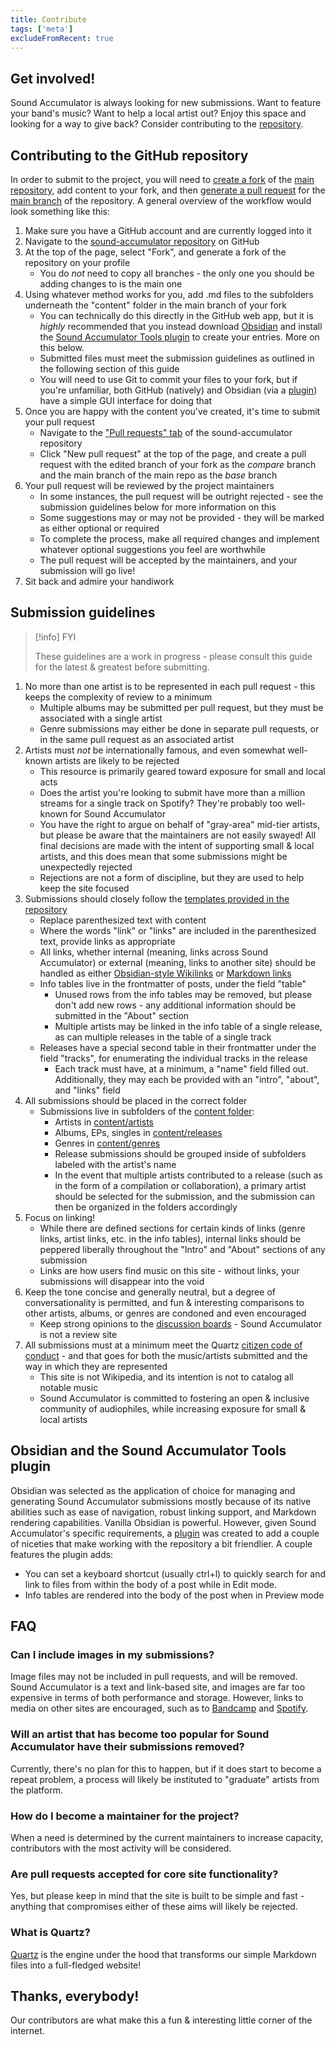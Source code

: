 ```yaml
---
title: Contribute
tags: ['meta']
excludeFromRecent: true
---
```


## Get involved!

Sound Accumulator is always looking for new submissions. Want to feature your band's music? Want to help a local artist out? Enjoy this space and looking for a way to give back? Consider contributing to the [repository](https://github.com/t-schreibs/sound-accumulator).

## Contributing to the GitHub repository

In order to submit to the project, you will need to [create a fork](https://docs.github.com/en/pull-requests/collaborating-with-pull-requests/working-with-forks/about-forks#forking-a-repository-versus-duplicating-a-repository) of the [main repository](https://github.com/t-schreibs/sound-accumulator), add content to your fork, and then [generate a pull request](https://docs.github.com/en/pull-requests/collaborating-with-pull-requests/proposing-changes-to-your-work-with-pull-requests/creating-a-pull-request-from-a-fork) for the [main branch](https://github.com/t-schreibs/sound-accumulator/tree/main) of the repository. A general overview of the workflow would look something like this:

1. Make sure you have a GitHub account and are currently logged into it
2. Navigate to the [sound-accumulator repository](https://github.com/t-schreibs/sound-accumulator) on GitHub
3. At the top of the page, select "Fork", and generate a fork of the repository on your profile
    - You do _not_ need to copy all branches - the only one you should be adding changes to is the main one
4. Using whatever method works for you, add .md files to the subfolders underneath the "content" folder in the main branch of your fork
    - You can technically do this directly in the GitHub web app, but it is _highly_ recommended that you instead download [Obsidian](https://obsidian.md/download) and install the [Sound Accumulator Tools plugin](https://github.com/t-schreibs/sound-accumulator-tools) to create your entries. More on this below.
    - Submitted files must meet the submission guidelines as outlined in the following section of this guide
    - You will need to use Git to commit your files to your fork, but if you're unfamiliar, both GitHub (natively) and Obsidian (via a [plugin](https://github.com/denolehov/obsidian-git)) have a simple GUI interface for doing that
5. Once you are happy with the content you've created, it's time to submit your pull request
    - Navigate to the ["Pull requests" tab](https://github.com/t-schreibs/sound-accumulator/pulls) of the sound-accumulator repository
    - Click "New pull request" at the top of the page, and create a pull request with the edited branch of your fork as the *compare* branch and the main branch of the main repo as the *base* branch
6. Your pull request will be reviewed by the project maintainers
    - In some instances, the pull request will be outright rejected - see the submission guidelines below for more information on this
    - Some suggestions may or may not be provided - they will be marked as either optional or required
    - To complete the process, make all required changes and implement whatever optional suggestions you feel are worthwhile
    - The pull request will be accepted by the maintainers, and your submission will go live!
7. Sit back and admire your handiwork

## Submission guidelines

> [!info] FYI
>
> These guidelines are a work in progress - please consult this guide for the latest & greatest before submitting.

1. No more than one artist is to be represented in each pull request - this keeps the complexity of review to a minimum
    - Multiple albums may be submitted per pull request, but they must be associated with a single artist
    - Genre submissions may either be done in separate pull requests, or in the same pull request as an associated artist
2. Artists must _not_ be internationally famous, and even somewhat well-known artists are likely to be rejected
    - This resource is primarily geared toward exposure for small and local acts
    - Does the artist you're looking to submit have more than a million streams for a single track on Spotify? They're probably too well-known for Sound Accumulator
    - You have the right to argue on behalf of "gray-area" mid-tier artists, but please be aware that the maintainers are not easily swayed! All final decisions are made with the intent of supporting small & local artists, and this does mean that some submissions might be unexpectedly rejected
    - Rejections are not a form of discipline, but they are used to help keep the site focused
3. Submissions should closely follow the [templates provided in the repository](https://github.com/t-schreibs/sound-accumulator/tree/hugo/content/templates)
    - Replace parenthesized text with content
    - Where the words "link" or "links" are included in the parenthesized text, provide links as appropriate
    - All links, whether internal (meaning, links across Sound Accumulator) or external (meaning, links to another site) should be handled as either [Obsidian-style Wikilinks](https://help.obsidian.md/Linking+notes+and+files/Internal+links#Supported+formats+for+internal+links) or [Markdown links](https://www.markdownguide.org/basic-syntax/#links)
    - Info tables live in the frontmatter of posts, under the field "table"
	    - Unused rows from the info tables may be removed, but please don't add new rows - any additional information should be submitted in the "About" section
	    - Multiple artists may be linked in the info table of a single release, as can multiple releases in the table of a single track
    - Releases have a special second table in their frontmatter under the field "tracks", for enumerating the individual tracks in the release
	    - Each track must have, at a minimum, a "name" field filled out. Additionally, they may each be provided with an "intro", "about", and "links" field
1. All submissions should be placed in the correct folder
    - Submissions live in subfolders of the [content folder](https://github.com/t-schreibs/sound-accumulator/tree/main/content):
        - Artists in [content/artists](https://github.com/t-schreibs/sound-accumulator/tree/main/content/artists)
        - Albums, EPs, singles in [content/releases](https://github.com/t-schreibs/sound-accumulator/tree/main/content/releases)
        - Genres in [content/genres](https://github.com/t-schreibs/sound-accumulator/tree/main/content/genres)
        - Release submissions should be grouped inside of subfolders labeled with the artist's name
        - In the event that multiple artists contributed to a release (such as in the form of a compilation or collaboration), a primary artist should be selected for the submission, and the submission can then be organized in the folders accordingly
2. Focus on linking!
    - While there are defined sections for certain kinds of links (genre links, artist links, etc. in the info tables), internal links should be peppered liberally throughout the "Intro" and "About" sections of any submission
    - Links are how users find music on this site - without links, your submissions will disappear into the void
3. Keep the tone concise and generally neutral, but a degree of conversationality is permitted, and fun & interesting comparisons to other artists, albums, or genres are condoned and even encouraged
    - Keep strong opinions to the [discussion boards](https://github.com/t-schreibs/sound-accumulator/discussions) - Sound Accumulator is not a review site
4. All submissions must at a minimum meet the Quartz [citizen code of conduct](https://github.com/t-schreibs/sound-accumulator/blob/main/CODE_OF_CONDUCT.md) - and that goes for both the music/artists submitted and the way in which they are represented
    - This site is not Wikipedia, and its intention is not to catalog all notable music
    - Sound Accumulator is committed to fostering an open & inclusive community of audiophiles, while increasing exposure for small & local artists

## Obsidian and the Sound Accumulator Tools plugin

Obsidian was selected as the application of choice for managing and generating Sound Accumulator submissions mostly because of its native abilities such as ease of navigation, robust linking support, and Markdown rendering capabilities. Vanilla Obsidian is powerful. However, given Sound Accumulator's specific requirements, a [plugin](https://github.com/t-schreibs/sound-accumulator-tools) was created to add a couple of niceties that make working with the repository a bit friendlier. A couple features the plugin adds:
- You can set a keyboard shortcut (usually ctrl+l) to quickly search for and link to files from within the body of a post while in Edit mode.
- Info tables are rendered into the body of the post when in Preview mode

## FAQ

### Can I include images in my submissions?

Image files may not be included in pull requests, and will be removed. Sound Accumulator is a text and link-based site, and images are far too expensive in terms of both performance and storage. However, links to media on other sites are encouraged, such as to [Bandcamp](https://bandcamp.com) and [Spotify](https://open.spotify.com).

### Will an artist that has become too popular for Sound Accumulator have their submissions removed?

Currently, there's no plan for this to happen, but if it does start to become a repeat problem, a process will likely be instituted to "graduate" artists from the platform.

### How do I become a maintainer for the project?

When a need is determined by the current maintainers to increase capacity, contributors with the most activity will be considered.

### Are pull requests accepted for core site functionality?

Yes, but please keep in mind that the site is built to be simple and fast - anything that compromises either of these aims will likely be rejected.

### What is Quartz?

[Quartz](https://quartz.jzhao.xyz) is the engine under the hood that transforms our simple Markdown files into a full-fledged website!

## Thanks, everybody! 

Our contributors are what make this a fun & interesting little corner of the internet.